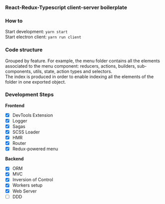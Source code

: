 ### React-Redux-Typescript client-server boilerplate

### How to

Start development: `yarn start`  
Start electron client: `yarn run client`

### Code structure

Grouped by feature. For example, the menu folder contains all the elements associated to the menu component: reducers, actions, builders, sub-components, utils, state, action types and selectors.  
The index is produced in order to enable indexing all the elements of the folder in one exported object.

### Development Steps

**Frontend**
- [x] DevTools Extension
- [x] Logger
- [x] Sagas
- [x] SCSS Loader
- [x] HMR
- [x] Router
- [x] Redux-powered menu

**Backend**
- [x] ORM
- [x] MVC
- [x] Inversion of Control
- [x] Workers setup
- [x] Web Server
- [ ] DDD